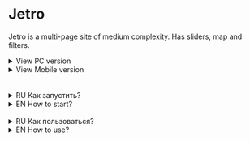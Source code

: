 # Jetro
Jetro is a multi-page site of medium complexity. Has sliders, map and filters.

<!-- Ctrl + Shift + V => view this file in VS Code -->

<details>
<summary>View PC version</summary>
  <img src="readmeFiles/preview.png" width=100% />
</details>
<details>
<br>

<summary>View Mobile version</summary>
  <img src="readmeFiles/MOBpreview.png" width=50% />
</details>
<br>
<br>

<details>
 <summary>RU Как запустить?</summary>
 <br>

<details>
<summary>GitHub Pages (рекомендуется)</summary>
<br> 
Вы можете запустить проект не скачивая его, сразу открыв в браузере.

Для этого откройте [этот сайт на GitHub Pages]
<br> (рекомендую выключить редакторы внешнего вида страниц вроде *dark-reader*.)
<br> <br>
</details>

<details>
<summary>VS Code</summary>
<br>

1. Скопируйте путь к репозиторию, **не забыв указать интересующую вас ветку**. 

![howToLaunch_vsc1](/readmeFiles/howToLaunchVSCode/howToLaunch_vsc1.png)

2. Запустите Visual Studio Code, где, выбрав элемент Explorer, выберите **Clone repository**.

![howToLaunch_vsc1](/readmeFiles/howToLaunchVSCode/howToLaunch_vsc2.png)

3. Во всплывающем окне введите ранее скопированный путь к репозиторию и выберите папку, в которой вы хотите сохранить файлы. 

![howToLaunch_vsc1](/readmeFiles/howToLaunchVSCode/howToLaunch_vsc3.png)

> *Убедитесь, что в терминале vs code указан путь **к папке проекта!***
> <br>
> *Убедитесь так же в том, что у вас установлен Python (скорее всего, вам понадобится версия 2.7, если установлена более новая, возможно, вам придется ее удалить).*

4. Откройте терминал (**ctrl + j** или **вид** -> **терминал**), введите ``npm i``.

5. Если в процессе выполнения команды всё пойдёт по плану, вы увидите что-то вроде этого: 

![howToLaunch_vsc1](/readmeFiles/howToLaunchVSCode/howToLaunch_vsc4.png)

6. Запустите Gulp введя команду ``gulp``.
*Если команда не сработает (ответит что-то вроде "не найдена такая команда"), попробуйте установить **gulp-cli**, введя ``npm -g install gulp-cli``.*
<br> Окно с главной страницей проекта будет открыта в вашем браузере по умолчанию (*если всё-таки не откроется, попробуйте перезагрузить её используя* ***ctrl + f5***)

<br>
</details>

<details>
<summary>В браузере</summary>
<br>

Скорее всего вы должны будете получить проект другим способом, но допустим, вам интересен именно этот вариант.

1. Скачайте проект **в виде ZIP файла**. 

![howToLaunch_vsc1](/readmeFiles/howToLaunchBrowser/howToLaunch_browser1.png)

2. Откройте архив и найдиите папку с выходными файлами проекта (скорее всего она не будет называться #src), разархивируйте её на ваш	ПК.
По необходимости вы можете получить макет дизайна этого сайта.

![howToLaunch_vsc1](/readmeFiles/howToLaunchBrowser/howToLaunch_browser2.png)

3. Найдите в папке файл **index.html** и запустите его в удобном для вас браузере.

</details>

<br>
Если у вас есть вопросы, вы можете написать мне на почту <a href="mailto:ccoldatheinrich@yandex.ru"> ccoldatheinrich@yandex.ru</a>
<br><br>

</details>


<details>
<summary>EN How to start?</summary>
<br> 

<details>
<summary>GitHub Pages (recommented)</summary>
<br>
You can run the project in the browser without downloading.

To do this, open [this site on GitHub Pages] 
<br> (i recommend disabling external modifiers for page properties, such as *dark-reader*.)
<br>
</details>

<details>
<summary>VS Code</summary>
<br>

1. Copy the path to the repository, **not forgetting to specify the branch you are interested in**. 

![howToLaunch_vsc1](/readmeFiles/howToLaunchVSCode/howToLaunch_vsc1.png)

2. Start Visual Studio Code, where by selecting the Explorer item, select **Clone repository**. 

![howToLaunch_vsc1](/readmeFiles/howToLaunchVSCode/howToLaunch_vsc2.png)

3. In the pop-up window, enter the previously copied path to the repository and select the folder where you want to save the files. 

![howToLaunch_vsc1](/readmeFiles/howToLaunchVSCode/howToLaunch_vsc3.png)

> *Make sure that the path to the project folder is specified in the terminal!* <br>
*And Make sure you have Python installed (most likely you will need version 2.7, if a newer one is installed, you may have to uninstall it).*

4. Enter terminal (**ctrl + j** or **view** -> **terminal**) ``npm i`` command.

5. If there are no errors in the process, you will see something like this: 

![howToLaunch_vsc1](/readmeFiles/howToLaunchVSCode/howToLaunch_vsc4.png)

6. Start Gulp from the terminal by entering the ``gulp`` command.
<br> If this command doesn't work (you probably wouldn't find it), try installing **gulp-cli** via ``npm -g install gulp-cli``.
<br> A window with the main page of the project will open in the browser by default (*if it does not load correctly, you may need to update it using* ***ctrl + f5***).

</details>

<details>
<summary>Just in a browser</summary>
<br>

Most likely, you will be given the folder with the project you are interested in in a different way, but if you are still interested in:
1. Download the project **via ZIP**. 

![howToLaunch_vsc1](/readmeFiles/howToLaunchBrowser/howToLaunch_browser1.png)

2. Open the archive and find the folder with the final files (most likely it will not be named #src), extract it to your PC.
If you're interested, you can download a mockup of the original design.

![howToLaunch_vsc1](/readmeFiles/howToLaunchBrowser/howToLaunch_browser2.png)

3. Run the **index.html** file in your browser.

<br>
</details>

<br>
If you have any questions or suggestions, write to me by email <a href="mailto:ccoldatheinrich@yandex.ru">ccoldatheinrich@yandex.ru</a>

</details>

<br>

<details>
<summary>RU Как пользоваться?</summary>
<br>

  > *Большинство правок происходит в папке **src**, папка с итоговыми файлами (называемая именем папки проекта) **создаётся и изменяется автоматически**.*
  * Скачайте изображения, в том числе векторные, из макета и добавьте их в папку img. Не поленитесь создать дополнительные папки в ней для удобства навигации.
  
  * Добавьте шрифты в папку **fonts**. Они будут автоматически подключены в файл fonts.sass и к главному файлу стилей - style.sass.
    > Будьте внимательны, файл fonts.sass перез записью **должен быть пуст**.
    ___
  * Добавьте иконочные шрифты, если они нужны. 
    * Файл стилей, переделанный под .sass, добавьте в папку sass с произвольным названием. Далее подключите её к главному файлу стилей - style.sass через 
    ``@import "yourIconFontsStylesName"``
    * Файлы непосредственно шрифтов добавляйте в папку fonts.
    ___


  * В файле _head.html настройте описание, добавьте favicon, предзагрузку файлов и настройте SEO.
  * Настройте слайдер Swiper, если он вам нужен, в файле _scripts.html.
  Если он вам не нужен, удалите строки подключения стиля в _head.html и скриптов в _script.html.
  
  * И наконец: <br>
    Удалите ненужные файлы стилей или скриптов; <br>
    Если вы используете систему контроля версий, удалите папку .git в корне проекта; <br>
    Запустите gulp (с.м "Как запустить?" => VS Code); <br>
    Верстайте! <br>
  Вы всегда можете проверить работоспособность сборщика, заглянув в итоковые файлы проекта. 

</details>

<details>
  <summary>EN How to use?</summary>
  <br>

  > *Most of the edits take place in the **src** folder, the resulting files folder (called the name of the project folder) **is created and modified automatically**.*
  
  * Download images, including vectors, from the layout and add them to the img folder. Do not be lazy to create additional folders in it for easy navigation.
  
  * Add fonts to **fonts** folder. They will be automatically included in the fonts.sass file and in the main stylesheet - style.sass.
    > Be careful, the fonts.sass file **must not contain any characters** before writing.
    ___
  * Add icon fonts if needed.
    * The stylesheet file, remade under .sass, add to the sass folder with an arbitrary name. Next, connect it to the main stylesheet - style.sass via
    ``@import "yourIconFontStyleFile"``
    * Add icon font files to the fonts folder.
    ___


  * In the _head.html file, customize the description, add a favicon, file preloaders, and set up SEO.
  * Customize the Swiper slider if you need it in the _scripts.html file.
  If you don't need it, remove the style connection lines in _head.html and scripts in _script.html.
  
  * And finally: <br>
      Delete unnecessary style and script files; <br>
      If you are using a revision control system, delete the .git folder at the root of the project; <br>
      Run gulp (see "How to start?" => VS Code); <br>
      Develop! <br>
  You can always check the functionality of the collector by looking at the final project files.
</details>

[этот сайт на GitHub Pages]: //ulyanov-programmer.github.io/Project
[this site on GitHub Pages]: //ulyanov-programmer.github.io/Project
